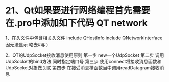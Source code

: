 # **21、Qt如果要进行网络编程首先需要在.pro中添加如下代码 QT network**

1、在头文件中包含相关头文件
 include QHostInfo
 include QNetworkInterface
 因无法显示 略去#与 )

 2、QT的UdpSocket接收消息使用原则
 第一步 new一个UdpSocket
 第二步 调用UdpSocket的bind方法 同时指定端口号
 第三步 使用connect将接收消息函数和UdpSocket对象做关联
 第四步 在接受消息槽函数当中调用readDatagram接收消息

 